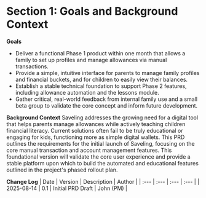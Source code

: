 # Section 1: Goals and Background Context

**Goals**

- Deliver a functional Phase 1 product within one month that allows a family to set up profiles and manage allowances via manual transactions.
- Provide a simple, intuitive interface for parents to manage family profiles and financial buckets, and for children to easily view their balances.
- Establish a stable technical foundation to support Phase 2 features, including allowance automation and the lessons module.
- Gather critical, real-world feedback from internal family use and a small beta group to validate the core concept and inform future development.

**Background Context**
Saveling addresses the growing need for a digital tool that helps parents manage allowances while actively teaching children financial literacy. Current solutions often fail to be truly educational or engaging for kids, functioning more as simple digital wallets. This PRD outlines the requirements for the initial launch of Saveling, focusing on the core manual transaction and account management features. This foundational version will validate the core user experience and provide a stable platform upon which to build the automated and educational features outlined in the project's phased rollout plan.

**Change Log**
| Date | Version | Description | Author |
| :--- | :--- | :--- | :--- |
| 2025-08-14 | 0.1 | Initial PRD Draft | John (PM) |
